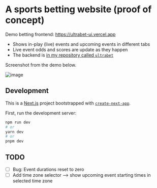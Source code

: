 # A sports betting website (proof of concept)

Demo betting frontend: https://ultrabet-ui.vercel.app

* Shows in-play (live) events and upcoming events in different tabs
* Live event odds and scores are update as they happen
* The backend is [in my repository called `ultrabet`](https://github.com/anssip/ultrabet)

Screenshot from the demo below.

![image](https://github.com/anssip/ultrabet/assets/271711/2d4cf52c-5283-484e-87a3-08863f92bc73)

## Development

This is a [Next.js](https://nextjs.org/) project bootstrapped
with [`create-next-app`](https://github.com/vercel/next.js/tree/canary/packages/create-next-app).

First, run the development server:

```bash
npm run dev
# or
yarn dev
# or
pnpm dev
```

## TODO

- [ ] Bug: Event durations reset to zero
- [ ] Add time zone selector --> show upcoming event starting times in selected time zone